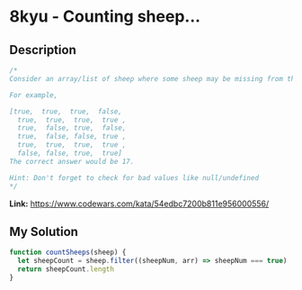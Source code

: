 # 8kyu - Counting sheep...

## Description
```js
/*
Consider an array/list of sheep where some sheep may be missing from their place. We need a function that counts the number of sheep present in the array (true means present).

For example,

[true,  true,  true,  false,
  true,  true,  true,  true ,
  true,  false, true,  false,
  true,  false, false, true ,
  true,  true,  true,  true ,
  false, false, true,  true]
The correct answer would be 17.

Hint: Don't forget to check for bad values like null/undefined
*/
```

**Link:** https://www.codewars.com/kata/54edbc7200b811e956000556/

## My Solution
```js
function countSheeps(sheep) {
  let sheepCount = sheep.filter((sheepNum, arr) => sheepNum === true)
  return sheepCount.length
}
```
